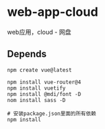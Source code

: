 # web-app-cloud

web应用，cloud - 网盘

## Depends

```shell
npm create vue@latest

npm install vue-router@4
npm install vuetify
npm install @mdi/font -D
nom install sass -D
```

```shell
# 安装package.json里面的所有依赖
npm install
```
